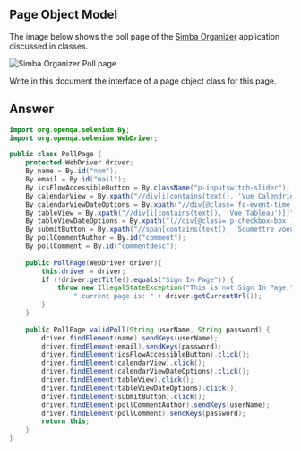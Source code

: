 ## Page Object Model

The image below shows the poll page of the [Simba Organizer](https://github.com/barais/doodlestudent/) application discussed in classes.

![Simba Organizer Poll page](simba-poll-page.png)

Write in this document the interface of a page object class for this page.

## Answer

```java
import org.openqa.selenium.By;
import org.openqa.selenium.WebDriver;

public class PollPage {
    protected WebDriver driver;
    By name = By.id("nom");
    By email = By.id("mail");
    By icsFlowAccessibleButton = By.className("p-inputswitch-slider");
    By calendarView = By.xpath("//div[i[contains(text(), 'Vue Calendrier')]]");
    By calendarViewDateOptions = By.xpath("//div[@class='fc-event-time']");
    By tableView = By.xpath("//div[i[contains(text(), 'Vue Tableau')]]");
    By tableViewDateOptions = By.xpath("(//div[@class='p-checkbox-box'])[1]");
    By submitButton = By.xpath("//span[contains(text(), 'Soumettre voeux')]");
    By pollCommentAuthor = By.id("comment");
    By pollComment = By.id("commentdesc");
    
    public PollPage(WebDriver driver){
        this.driver = driver;
		if (!driver.getTitle().equals("Sign In Page")) {
			throw new IllegalStateException("This is not Sign In Page," +
				" current page is: " + driver.getCurrentUrl());
		}
    }
	
    public PollPage validPoll(String userName, String password) {
		driver.findElement(name).sendKeys(userName);
		driver.findElement(email).sendKeys(password);
		driver.findElement(icsFlowAccessibleButton).click();
		driver.findElement(calendarView).click();
		driver.findElement(calendarViewDateOptions).click();
		driver.findElement(tableView).click();
		driver.findElement(tableViewDateOptions).click();
		driver.findElement(submitButton).click();
		driver.findElement(pollCommentAuthor).sendKeys(userName);
		driver.findElement(pollComment).sendKeys(password);
		return this;
	}
}

```


